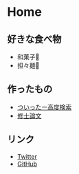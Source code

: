 # Home

## 好きな食べ物

- 和菓子🍘
- 担々麺🍜

## 作ったもの

- [ついったー高度検索](https://tomoesaturn.github.io/gemini/)
- [修士論文](https://github.com/tomoesaturn/MasterThesis/blob/master/thesis/thesis.pdf)

## リンク

- [Twitter](https://twitter.com/tomoesaturn/)
- [GitHub](https://github.com/tomoesaturn/)
